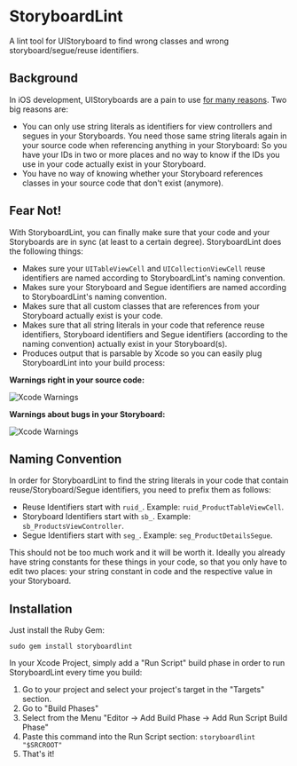 StoryboardLint
==============

A lint tool for UIStoryboard to find wrong classes and wrong storyboard/segue/reuse identifiers.

Background
----------
In iOS development, UIStoryboards are a pain to use [for many reasons](http://stackoverflow.com/questions/9404471/when-to-use-storyboard-and-when-to-use-xibs/19457257#19457257).
Two big reasons are:
 - You can only use string literals as identifiers for view controllers and segues in your Storyboards. You need those same string literals again in your source code when referencing anything in your Storyboard: So you have your IDs in two or more places and no way to know if the IDs you use in your code actually exist in your Storyboard.
 - You have no way of knowing whether your Storyboard references classes in your source code that don't exist (anymore).

Fear Not!
---------
With StoryboardLint, you can finally make sure that your code and your Storyboards are in sync (at least to a certain degree). StoryboardLint does the following things:

 - Makes sure your `UITableViewCell` and `UICollectionViewCell` reuse identifiers are named according to StoryboardLint's naming convention.
 - Makes sure your Storyboard and Segue identifiers are named according to StoryboardLint's naming convention.
 - Makes sure that all custom classes that are references from your Storyboard actually exist is your code.
 - Makes sure that all string literals in your code that reference reuse identifiers, Storyboard identifiers and Segue identifiers (according to the naming convention) actually exist in your Storyboard(s).
 - Produces output that is parsable by Xcode so you can easily plug StoryboardLint into your build process:

**Warnings right in your source code:**

![Xcode Warnings](http://i.imgur.com/G24DJhf.png)

**Warnings about bugs in your Storyboard:**

![Xcode Warnings](http://i.imgur.com/rfInSBE.png)
 
Naming Convention
-----------------
In order for StoryboardLint to find the string literals in your code that contain reuse/Storyboard/Segue identifiers, you need to prefix them as follows:

 - Reuse Identifiers start with `ruid_`. Example: `ruid_ProductTableViewCell`.
 - Storyboard Identifiers start with `sb_`. Example: `sb_ProductsViewController`.
 - Segue Identifiers start with `seg_`. Example: `seg_ProductDetailsSegue`.
 
This should not be too much work and it will be worth it. Ideally you already have string constants for these things in your code, so that you only have to edit two places: your string constant in code and the respective value in your Storyboard.

Installation
------------
Just install the Ruby Gem:

    sudo gem install storyboardlint
    
In your Xcode Project, simply add a "Run Script" build phase in order to run StoryboardLint every time you build:

1. Go to your project and select your project's target in the "Targets" section.
2. Go to "Build Phases"
3. Select from the Menu "Editor -> Add Build Phase -> Add Run Script Build Phase"
4. Paste this command into the Run Script section: `storyboardlint "$SRCROOT"`
5. That's it!



